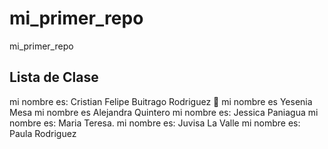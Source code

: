 # mi_primer_repo

mi_primer_repo

## Lista de Clase

mi nombre es: Cristian Felipe Buitrago Rodriguez 🤔
mi nombre es Yesenia Mesa
mi nombre es Alejandra Quintero 
mi nombre es: Jessica Paniagua 
mi nombre es: Maria Teresa.
mi nombre es: Juvisa La Valle
mi nombre es: Paula Rodriguez
